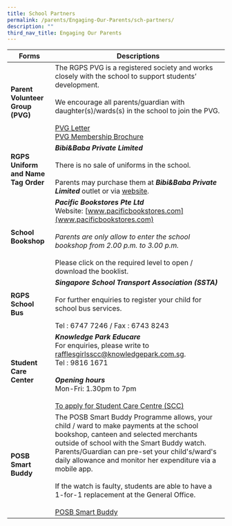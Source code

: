 ```yaml
---
title: School Partners
permalink: /parents/Engaging-Our-Parents/sch-partners/
description: ""
third_nav_title: Engaging Our Parents
---
```

|Forms    | Descriptions |
| -------- | ------------- |
|**Parent Volunteer  Group (PVG)**|The RGPS PVG is a registered society and works closely with the school to support students’ development. <br><br>We encourage all parents/guardian with daughter(s)/wards(s) in the school to join the PVG.<br><br>[PVG Letter](/files/Forms/PVG%20P1%20letter.pdf)<br>[PVG Membership Brochure](/files/Forms/PVG%20membership%20brochure.pdf)| 
|**RGPS Uniform and Name Tag Order** |***Bibi&Baba Private Limited***<br><br> There is no sale of uniforms in the school. <br><br>Parents may purchase them at ***Bibi&Baba Private Limited*** outlet or via [website](https://www.schooluniforms.sg/raffles-girls-primary-school).|
| **School Bookshop** | ***Pacific Bookstores Pte Ltd***<br>Website: [www.pacificbookstores.com](www.pacificbookstores.com)<br><br>*Parents are only allow to enter the school bookshop from 2.00 p.m. to 3.00 p.m.*<br><br>Please click on the required level to open / download the booklist.|
|**RGPS School Bus**|***Singapore School Transport Association (SSTA)*** <br><br>For further enquiries to register your child for school bus services.<br><br>Tel : 6747 7246 / Fax : 6743 8243|
|**Student Care Center**| ***Knowledge Park Educare***<br>For enquiries, please write to rafflesgirlsscc@knowledgepark.com.sg.<br>Tel : 9816 1671<br><br>***Opening hours***<br>Mon-Fri: 1.30pm to 7pm <br><br>[To apply for Student Care Centre (SCC)](http://www.knowledgepark.com.sg/rafflesgirlsscc)|
|**POSB Smart Buddy**| The POSB Smart Buddy Programme allows, your child / ward to make payments at the school bookshop, canteen and selected merchants outside of school with the Smart Buddy watch. Parents/Guardian can pre-set your child's/ward's daily allowance and monitor her expenditure via a mobile app.<br><br>If the watch is faulty, students are able to have a 1-for-1 replacement at the General Office.<br><br>[POSB Smart Buddy](http://www.posb.com.sg/sb-schools)|